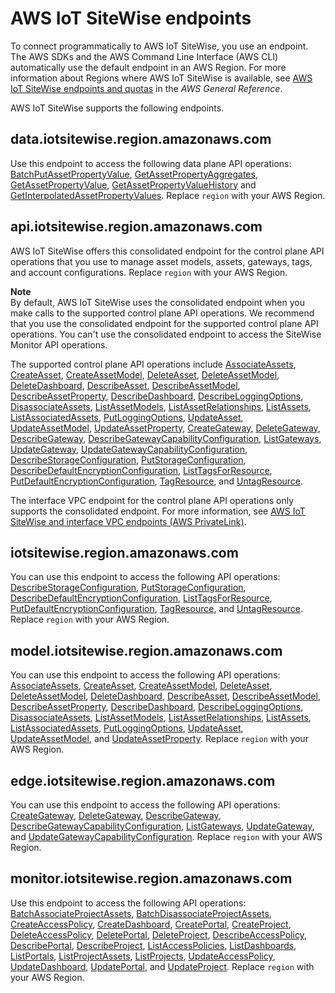 # AWS IoT SiteWise endpoints<a name="enpoints"></a>

To connect programmatically to AWS IoT SiteWise, you use an endpoint\. The AWS SDKs and the AWS Command Line Interface \(AWS CLI\) automatically use the default endpoint in an AWS Region\. For more information about Regions where AWS IoT SiteWise is available, see [AWS IoT SiteWise endpoints and quotas](https://docs.aws.amazon.com/general/latest/gr/iot-sitewise.html) in the *AWS General Reference*\.

AWS IoT SiteWise supports the following endpoints\.

## data\.iotsitewise\.region\.amazonaws\.com<a name="data-plane-APIs"></a>

Use this endpoint to access the following data plane API operations: [BatchPutAssetPropertyValue](https://docs.aws.amazon.com/iot-sitewise/latest/APIReference/API_BatchPutAssetPropertyValue.html), [GetAssetPropertyAggregates](https://docs.aws.amazon.com/iot-sitewise/latest/APIReference/API_GetAssetPropertyAggregates.html), [GetAssetPropertyValue](https://docs.aws.amazon.com/iot-sitewise/latest/APIReference/API_GetAssetPropertyValue.html), [GetAssetPropertyValueHistory](https://docs.aws.amazon.com/iot-sitewise/latest/APIReference/API_GetAssetPropertyValueHistory.html) and [GetInterpolatedAssetPropertyValues](https://docs.aws.amazon.com/iot-sitewise/latest/APIReference/API_GetInterpolatedAssetPropertyValues.html)\.  Replace `region` with your AWS Region\.

## api\.iotsitewise\.region\.amazonaws\.com<a name="control-plane-APIs-default"></a>

AWS IoT SiteWise offers this consolidated endpoint for the control plane API operations that you use to manage asset models, assets, gateways, tags, and account configurations\.  Replace `region` with your AWS Region\.

**Note**  
By default, AWS IoT SiteWise uses the consolidated endpoint when you make calls to the supported control plane API operations\.
We recommend that you use the consolidated endpoint for the supported control plane API operations\.
You can't use the consolidated endpoint to access the SiteWise Monitor API operations\.

The supported control plane API operations include [AssociateAssets](https://docs.aws.amazon.com/iot-sitewise/latest/APIReference/API_AssociateAssets.html), [CreateAsset](https://docs.aws.amazon.com/iot-sitewise/latest/APIReference/API_CreateAsset.html), [CreateAssetModel](https://docs.aws.amazon.com/iot-sitewise/latest/APIReference/API_CreateAssetModel.html), [DeleteAsset](https://docs.aws.amazon.com/iot-sitewise/latest/APIReference/API_DeleteAsset.html), [DeleteAssetModel](https://docs.aws.amazon.com/iot-sitewise/latest/APIReference/API_DeleteAssetModel.html), [DeleteDashboard](https://docs.aws.amazon.com/iot-sitewise/latest/APIReference/API_DeleteDashboard.html), [DescribeAsset](https://docs.aws.amazon.com/iot-sitewise/latest/APIReference/API_DescribeAsset.html), [DescribeAssetModel](https://docs.aws.amazon.com/iot-sitewise/latest/APIReference/API_DescribeAssetModel.html), [DescribeAssetProperty](https://docs.aws.amazon.com/iot-sitewise/latest/APIReference/API_DescribeAssetProperty.html), [DescribeDashboard](https://docs.aws.amazon.com/iot-sitewise/latest/APIReference/API_DescribeDashboard.html), [DescribeLoggingOptions](https://docs.aws.amazon.com/iot-sitewise/latest/APIReference/API_DescribeLoggingOptions.html), [DisassociateAssets](https://docs.aws.amazon.com/iot-sitewise/latest/APIReference/API_DisassociateAssets.html), [ListAssetModels](https://docs.aws.amazon.com/iot-sitewise/latest/APIReference/API_ListAssetModels.html), [ListAssetRelationships](https://docs.aws.amazon.com/iot-sitewise/latest/APIReference/API_ListAssetRelationships.html), [ListAssets](https://docs.aws.amazon.com/iot-sitewise/latest/APIReference/API_ListAssets.html), [ListAssociatedAssets](https://docs.aws.amazon.com/iot-sitewise/latest/APIReference/API_ListAssociatedAssets.html), [PutLoggingOptions](https://docs.aws.amazon.com/iot-sitewise/latest/APIReference/API_PutLoggingOptions.html), [UpdateAsset](https://docs.aws.amazon.com/iot-sitewise/latest/APIReference/API_UpdateAsset.html), [UpdateAssetModel](https://docs.aws.amazon.com/iot-sitewise/latest/APIReference/API_UpdateAssetModel.html), [UpdateAssetProperty](https://docs.aws.amazon.com/iot-sitewise/latest/APIReference/API_UpdateAssetProperty.html), [CreateGateway](https://docs.aws.amazon.com/iot-sitewise/latest/APIReference/API_CreateGateway.html), [DeleteGateway](https://docs.aws.amazon.com/iot-sitewise/latest/APIReference/API_DeleteGateway.html), [DescribeGateway](https://docs.aws.amazon.com/iot-sitewise/latest/APIReference/API_DescribeGateway.html), [DescribeGatewayCapabilityConfiguration](https://docs.aws.amazon.com/iot-sitewise/latest/APIReference/API_DescribeGatewayCapabilityConfiguration.html), [ListGateways](https://docs.aws.amazon.com/iot-sitewise/latest/APIReference/API_ListGateways.html), [UpdateGateway](https://docs.aws.amazon.com/iot-sitewise/latest/APIReference/API_UpdateGateway.html), [UpdateGatewayCapabilityConfiguration](https://docs.aws.amazon.com/iot-sitewise/latest/APIReference/API_UpdateGatewayCapabilityConfiguration.html), [DescribeStorageConfiguration](https://docs.aws.amazon.com/iot-sitewise/latest/APIReference/API_DescribeStorageConfiguration.html), [PutStorageConfiguration](https://docs.aws.amazon.com/iot-sitewise/latest/APIReference/API_PutStorageConfiguration.html),  [DescribeDefaultEncryptionConfiguration](https://docs.aws.amazon.com/iot-sitewise/latest/APIReference/API_DescribeDefaultEncryptionConfiguration.html), [ListTagsForResource](https://docs.aws.amazon.com/iot-sitewise/latest/APIReference/API_ListTagsForResource.html), [PutDefaultEncryptionConfiguration](https://docs.aws.amazon.com/iot-sitewise/latest/APIReference/API_PutDefaultEncryptionConfiguration.html), [TagResource](https://docs.aws.amazon.com/iot-sitewise/latest/APIReference/API_TagResource.html), and [UntagResource](https://docs.aws.amazon.com/iot-sitewise/latest/APIReference/API_UntagResource.html)\.

The interface VPC endpoint for the control plane API operations only supports the consolidated endpoint\. For more information, see [AWS IoT SiteWise and interface VPC endpoints \(AWS PrivateLink\)](vpc-interface-endpoints.md)\.

## iotsitewise\.region\.amazonaws\.com<a name="control-plane-APIs-sw"></a>

You can use this endpoint to access the following API operations: [DescribeStorageConfiguration](https://docs.aws.amazon.com/iot-sitewise/latest/APIReference/API_DescribeStorageConfiguration.html), [PutStorageConfiguration](https://docs.aws.amazon.com/iot-sitewise/latest/APIReference/API_PutStorageConfiguration.html),  [DescribeDefaultEncryptionConfiguration](https://docs.aws.amazon.com/iot-sitewise/latest/APIReference/API_DescribeDefaultEncryptionConfiguration.html), [ListTagsForResource](https://docs.aws.amazon.com/iot-sitewise/latest/APIReference/API_ListTagsForResource.html), [PutDefaultEncryptionConfiguration](https://docs.aws.amazon.com/iot-sitewise/latest/APIReference/API_PutDefaultEncryptionConfiguration.html), [TagResource](https://docs.aws.amazon.com/iot-sitewise/latest/APIReference/API_TagResource.html), and [UntagResource](https://docs.aws.amazon.com/iot-sitewise/latest/APIReference/API_UntagResource.html)\.  Replace `region` with your AWS Region\.

## model\.iotsitewise\.region\.amazonaws\.com<a name="control-plane-APIs-model"></a>

You can use this endpoint to access the following API operations: [AssociateAssets](https://docs.aws.amazon.com/iot-sitewise/latest/APIReference/API_AssociateAssets.html), [CreateAsset](https://docs.aws.amazon.com/iot-sitewise/latest/APIReference/API_CreateAsset.html), [CreateAssetModel](https://docs.aws.amazon.com/iot-sitewise/latest/APIReference/API_CreateAssetModel.html), [DeleteAsset](https://docs.aws.amazon.com/iot-sitewise/latest/APIReference/API_DeleteAsset.html), [DeleteAssetModel](https://docs.aws.amazon.com/iot-sitewise/latest/APIReference/API_DeleteAssetModel.html), [DeleteDashboard](https://docs.aws.amazon.com/iot-sitewise/latest/APIReference/API_DeleteDashboard.html), [DescribeAsset](https://docs.aws.amazon.com/iot-sitewise/latest/APIReference/API_DescribeAsset.html), [DescribeAssetModel](https://docs.aws.amazon.com/iot-sitewise/latest/APIReference/API_DescribeAssetModel.html), [DescribeAssetProperty](https://docs.aws.amazon.com/iot-sitewise/latest/APIReference/API_DescribeAssetProperty.html), [DescribeDashboard](https://docs.aws.amazon.com/iot-sitewise/latest/APIReference/API_DescribeDashboard.html), [DescribeLoggingOptions](https://docs.aws.amazon.com/iot-sitewise/latest/APIReference/API_DescribeLoggingOptions.html), [DisassociateAssets](https://docs.aws.amazon.com/iot-sitewise/latest/APIReference/API_DisassociateAssets.html), [ListAssetModels](https://docs.aws.amazon.com/iot-sitewise/latest/APIReference/API_ListAssetModels.html), [ListAssetRelationships](https://docs.aws.amazon.com/iot-sitewise/latest/APIReference/API_ListAssetRelationships.html), [ListAssets](https://docs.aws.amazon.com/iot-sitewise/latest/APIReference/API_ListAssets.html), [ListAssociatedAssets](https://docs.aws.amazon.com/iot-sitewise/latest/APIReference/API_ListAssociatedAssets.html), [PutLoggingOptions](https://docs.aws.amazon.com/iot-sitewise/latest/APIReference/API_PutLoggingOptions.html), [UpdateAsset](https://docs.aws.amazon.com/iot-sitewise/latest/APIReference/API_UpdateAsset.html), [UpdateAssetModel](https://docs.aws.amazon.com/iot-sitewise/latest/APIReference/API_UpdateAssetModel.html), and [UpdateAssetProperty](https://docs.aws.amazon.com/iot-sitewise/latest/APIReference/API_UpdateAssetProperty.html)\.  Replace `region` with your AWS Region\.

## edge\.iotsitewise\.region\.amazonaws\.com<a name="control-plane-APIs-gateway"></a>

You can use this endpoint to access the following API operations: [CreateGateway](https://docs.aws.amazon.com/iot-sitewise/latest/APIReference/API_CreateGateway.html), [DeleteGateway](https://docs.aws.amazon.com/iot-sitewise/latest/APIReference/API_DeleteGateway.html), [DescribeGateway](https://docs.aws.amazon.com/iot-sitewise/latest/APIReference/API_DescribeGateway.html), [DescribeGatewayCapabilityConfiguration](https://docs.aws.amazon.com/iot-sitewise/latest/APIReference/API_DescribeGatewayCapabilityConfiguration.html), [ListGateways](https://docs.aws.amazon.com/iot-sitewise/latest/APIReference/API_ListGateways.html), [UpdateGateway](https://docs.aws.amazon.com/iot-sitewise/latest/APIReference/API_UpdateGateway.html), and [UpdateGatewayCapabilityConfiguration](https://docs.aws.amazon.com/iot-sitewise/latest/APIReference/API_UpdateGatewayCapabilityConfiguration.html)\.  Replace `region` with your AWS Region\.

## monitor\.iotsitewise\.region\.amazonaws\.com<a name="control-plane-APIs-monitor"></a>

Use this endpoint to access the following API operations: [BatchAssociateProjectAssets](https://docs.aws.amazon.com/iot-sitewise/latest/APIReference/API_BatchAssociateProjectAssets.html), [BatchDisassociateProjectAssets](https://docs.aws.amazon.com/iot-sitewise/latest/APIReference/API_BatchDisassociateProjectAssets.html), [CreateAccessPolicy](https://docs.aws.amazon.com/iot-sitewise/latest/APIReference/API_CreateAccessPolicy.html), [CreateDashboard](https://docs.aws.amazon.com/iot-sitewise/latest/APIReference/API_CreateDashboard.html), [CreatePortal](https://docs.aws.amazon.com/iot-sitewise/latest/APIReference/API_CreatePortal.html), [CreateProject](https://docs.aws.amazon.com/iot-sitewise/latest/APIReference/API_CreateProject.html), [DeleteAccessPolicy](https://docs.aws.amazon.com/iot-sitewise/latest/APIReference/API_DeleteAccessPolicy.html), [DeletePortal](https://docs.aws.amazon.com/iot-sitewise/latest/APIReference/API_DeletePortal.html), [DeleteProject](https://docs.aws.amazon.com/iot-sitewise/latest/APIReference/API_DeleteProject.html), [DescribeAccessPolicy](https://docs.aws.amazon.com/iot-sitewise/latest/APIReference/API_DescribeAccessPolicy.html), [DescribePortal](https://docs.aws.amazon.com/iot-sitewise/latest/APIReference/API_DescribePortal.html), [DescribeProject](https://docs.aws.amazon.com/iot-sitewise/latest/APIReference/API_DescribeProject.html), [ListAccessPolicies](https://docs.aws.amazon.com/iot-sitewise/latest/APIReference/API_ListAccessPolicies.html), [ListDashboards](https://docs.aws.amazon.com/iot-sitewise/latest/APIReference/API_ListDashboards.html), [ListPortals](https://docs.aws.amazon.com/iot-sitewise/latest/APIReference/API_ListPortals.html), [ListProjectAssets](https://docs.aws.amazon.com/iot-sitewise/latest/APIReference/API_ListProjectAssets.html), [ListProjects](https://docs.aws.amazon.com/iot-sitewise/latest/APIReference/API_ListProjects.html), [UpdateAccessPolicy](https://docs.aws.amazon.com/iot-sitewise/latest/APIReference/API_UpdateAccessPolicy.html), [UpdateDashboard](https://docs.aws.amazon.com/iot-sitewise/latest/APIReference/API_UpdateDashboard.html), [UpdatePortal](https://docs.aws.amazon.com/iot-sitewise/latest/APIReference/API_UpdatePortal.html), and [UpdateProject](https://docs.aws.amazon.com/iot-sitewise/latest/APIReference/API_UpdateProject.html)\.  Replace `region` with your AWS Region\.